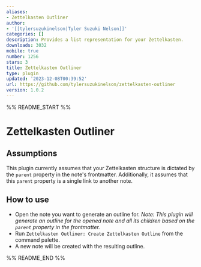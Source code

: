 ```yaml
---
aliases:
- Zettelkasten Outliner
author:
- '[[tylersuzukinelson|Tyler Suzuki Nelson]]'
categories: []
description: Provides a list representation for your Zettelkasten.
downloads: 3032
mobile: true
number: 1256
stars: 3
title: Zettelkasten Outliner
type: plugin
updated: '2023-12-08T00:39:52'
url: https://github.com/tylersuzukinelson/zettelkasten-outliner
version: 1.0.2
---
```


%% README_START %%

# Zettelkasten Outliner

## Assumptions

This plugin currently assumes that your Zettelkasten structure is dictated by the `parent` property in the note's frontmatter. Additionally, it assumes that this `parent` property is a single link to another note.

## How to use

- Open the note you want to generate an outline for. _Note: This plugin will generate an outline for the opened note and all its children based on the `parent` property in the frontmatter._
- Run `Zettelkasten Outliner: Create Zettelkasten Outline` from the command palette.
- A new note will be created with the resulting outline.


%% README_END %%